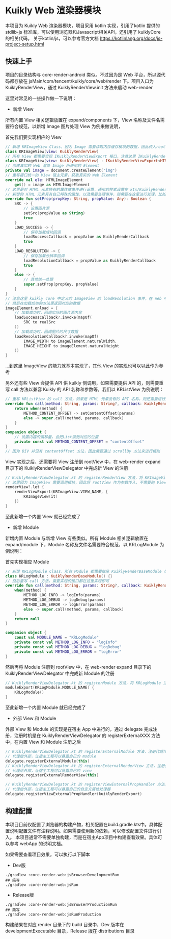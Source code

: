 # Kuikly Web 渲染器模块

本项目为 Kuikly Web 渲染器模块，项目采用 kotlin 实现，引用了kotlin 提供的 stdlib-js 标准库，可以使用浏览器和Javascript相关API，还引用了 kuiklyCore 的相关代码。
关于kotlin/js，可以参考官方文档 https://kotlinlang.org/docs/js-project-setup.html

## 快速上手

项目的目录结构与 core-render-android 类似。不过因为是 Web 平台，所以源代码都存放在 jsMain/com/tencent/kuikly/core/web/render 下。项目入口为 KuiklyRenderView，通过 KuiklyRenderView.init
方法来启动 web-render

这里对常见的一些操作做一下说明：

- 新增 View

所有内置 View 相关逻辑放置在 expand/components 下，View 名称及文件名需要符合规范，以新增 Image 图片处理 View 为例来做说明，

首先我们要实现相应的 View
```kotlin
// 新增 KRImageView Class，因为 Image 需要读取内存缓存模块的数据，因此传入rootView供其调用模块接口，如果不需要此类操作的可以不需要参数
class KRImageView(view: KuiklyRenderView)
// 所有 View 都需要实现 IKuiklyRenderViewExport 接口，注意这里 IKuiklyRenderViewExport 需要传入我们实际渲染的 HTML 元素的类型  
class KRImageView(view: KuiklyRenderView) : IKuiklyRenderViewExport<HTMLImageElement> {}
// 创建真实的 Web 渲染 Image 所使用的 Element
private val image = document.createElement("img")
// 重写接口统一的 View 宿主元素，获取真实的 Web Element
override val ele: HTMLImageElement
    get() = image as HTMLImageElement
// 这里是对 HTML 元素特有的属性或事件进行设置，通用的样式设置在 ktx/KuiklyRenderCSSKtx.kt 中的 Element.setCommonProp 处理，如果
// 新增的 HTML 元素具有自己特殊的属性，以及需要处理事件，则需要在这里进行处理，比如图片需要处理 src 属性，以及 加载成功，获取图片尺寸事件等
override fun setProp(propKey: String, propValue: Any): Boolean {
    SRC -> {
        // 设置图片源
        setSrc(propValue as String)
        true
    }
    LOAD_SUCCESS -> {
        // 保存加载成功回调
        loadSuccessCallback = propValue as KuiklyRenderCallback
        true
    }
    LOAD_RESOLUTION -> {
        // 保存加载分辨率回调
        loadResolutionCallback = propValue as KuiklyRenderCallback
        true
    }
    else -> {
        // 其他统一处理
        super.setProp(propKey, propValue)
    }
}
// 注意这里 kuikly core 中定义的 ImageView 的 loadResolution 事件，在 Web 中并没有，因此我们需要自行封装处理，我们先保存 loadResolution 的回调
// 然后在加载成功的方法里返回对应的数据
imageElement.onload = {
    // 加载成功时，回调实际的图片源内容
    loadSuccessCallback?.invoke(mapOf(
        SRC to realSrc
    ))
    // 加载成功时，回调图片的尺寸数据
    loadResolutionCallback?.invoke(mapOf(
        IMAGE_WIDTH to imageElement.naturalWidth,
        IMAGE_HEIGHT to imageElement.naturalHeight
    ))
}


```
...到这里 ImageView 的能力就基本实现了，其他 View 的实现也可以以此作为参考

另外还有些 View 会提供 API 供 kuikly 侧调用，如果需要提供 API 的，则需要重写 call 方法以兼容 Kuikly 的 API 名称和参数等，我们以 KRListView 为例说明：
```kotlin
// 重写 KRListView 的 call 方法，如果是 HTML 元素没有的 API 名称，则还需要进行封装处理以符合 Kuikly 的 API 格式
override fun call(method: String, params: String?, callback: KuiklyRenderCallback?): Any? {
    return when(method) {
        METHOD_CONTENT_OFFSET -> setContentOffset(params)
        else -> super.call(method, params, callback)
    }
}
companion object {
    // 设置内容的偏移量，会把List滚到对应的位置
    private const val METHOD_CONTENT_OFFSET = "contentOffset"
}
// 因为 DIV 并没有 contentOffset 方法，因此需要通过 scrollBy 方法来进行模拟

```

View 实现之后，还需要将 View 注册到 rootView 中，在 web-render expand 目录下的 KuiklyRenderViewDelegator 中完成新 View 的注册
```kotlin
// KuiklyRenderViewDelegator.kt 的 registerRenderView 方法，将 KRImageView 注册
// 这里因为 ImageView 需要调用模块，因此将 rootView 作为参数传入，不需要的 View 可以不传入此参数
renderView?.let {
    renderViewExport(KRImageView.VIEW_NAME, {
        KRImageView(it)
    })
}
```
至此新增一个内置 View 就已经完成了


- 新增 Module

新增内置 Module 与新增 View 有些类似。所有 Module 相关逻辑放置在 expand/module 下，Module 名称及文件名需要符合规范，以 KRLogModule 为例说明：

首先实现相应 Module

```kotlin
// 新增 KRLogModule Class，所有 Module 都需要继承 KuiklyRenderBaseModule 类
class KRLogModule : KuiklyRenderBaseModule() {}
// 然后重写 call 方法，需要实现的接口都在这里实现即可
override fun call(method: String, params: String?, callback: KuiklyRenderCallback?): Any? {
    when(method) {
        METHOD_LOG_INFO -> logInfo(params)
        METHOD_LOG_DEBUG -> logDebug(params)
        METHOD_LOG_ERROR -> logError(params)
        else -> super.call(method, params, callback)
    }
    return null
}

companion object {
    const val MODULE_NAME = "KRLogModule"
    private const val METHOD_LOG_INFO = "logInfo"
    private const val METHOD_LOG_DEBUG = "logDebug"
    private const val METHOD_LOG_ERROR = "logError"
}
```

然后再将 Module 注册到 rootView 中，在 web-render expand 目录下的 KuiklyRenderViewDelegator 中完成新 Module 的注册

```kotlin
// KuiklyRenderViewDelegator.kt 的 registerModule 方法，将 KRLogModule 注册
moduleExport(KRLogModule.MODULE_NAME) {
    KRLogModule()
}
```

至此新增一个内置 Module 就已经完成了

- 外部 View 和 Module

外部 View 和 Module 的实现是在宿主 App 中进行的，通过 delegate 完成注册，注册时机是在 KuiklyRenderViewDelegator 的 registerExternalXXX 方法中，在内置 View 和 Module 注册之后
```kotlin
// KuiklyRenderViewDelegator.kt 的 registerExternalModule 方法，注册代理传入的外部 Module
// 代理给外部，让宿主工程可以暴露自己的 module
delegate.registerExternalModule(this)
// KuiklyRenderViewDelegator.kt 的 registerExternalRenderView 方法，注册代理传入的外部 View
// 代理给外部，让宿主工程可以暴露自己的 view
delegate.registerExternalRenderView(this)

// KuiklyRenderViewDelegator.kt 的 registerViewExternalPropHandler 方法，注册代理传入的外部 propHandler
// 代理给外部，让宿主工程可以暴露自己的自定义属性处理器
delegate.registerViewExternalPropHandler(kuiklyRenderExport)
```

## 构建配置

本项目目前仅配置了浏览器的构建产物，相关配置在build.gradle.kts中。具体配置说明配置文件有注释说明。如果需要使用新的依赖，可以修改配置文件进行引入。
本项目通常不需要单独构建，而是在宿主App项目中构建查看效果。具体可以参考 webApp 的说明文档。

如果需要查看项目效果，可以执行以下脚本
- Dev版
```shell
./gradlew :core-render-web:jsBrowserDevelopmentRun
## 简写
./gradlew :core-render-web:jsRun
```
- Release版
```shell
./gradlew :core-render-web:jsBrowserProductionRun
## 简写
./gradlew :core-render-web:jsRunProduction

```

构建结果在对应 render 目录下的 build 目录中，Dev 版本在 developmentExecutable 目录，Release 版在 distributions 目录